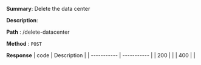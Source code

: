 **Summary**: Delete the data center

**Description**:

**Path** : /delete-datacenter

**Method** : `POST`

**Response**
| code      | Description |
| ----------- | ----------- |
|  200   |       |
|  400   |       |

